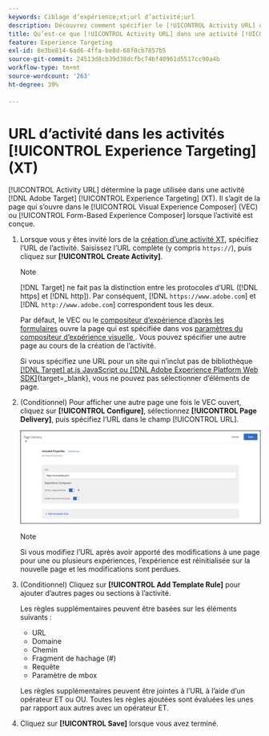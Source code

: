 ```yaml
---
keywords: Ciblage d’expérience;xt;url d’activité;url
description: Découvrez comment spécifier le [!UICONTROL Activity URL] qui détermine la page utilisée dans le test et qui s’ouvre lorsque l’activité [!UICONTROL Experience Targeting] est conçue à l’aide de [!DNL Adobe Target].
title: Qu’est-ce que [!UICONTROL Activity URL] dans une activité [!UICONTROL Experience Targeting] (XT) ?
feature: Experience Targeting
exl-id: 8e3be814-6ad6-4ffa-be8d-68f0cb7857b5
source-git-commit: 24513d8cb39d38dcfbc74bf40961d5517cc90a4b
workflow-type: tm+mt
source-wordcount: '263'
ht-degree: 39%

---
```


# URL d’activité dans les activités [!UICONTROL Experience Targeting] (XT)

[!UICONTROL Activity URL] détermine la page utilisée dans une activité [!DNL Adobe Target] [!UICONTROL Experience Targeting] (XT). Il s’agit de la page qui s’ouvre dans le [!UICONTROL Visual Experience Composer] (VEC) ou [!UICONTROL Form-Based Experience Composer] lorsque l’activité est conçue.

1. Lorsque vous y êtes invité lors de la [création d’une activité XT](/help/main/c-activities/t-experience-target/t-xt-create/xt-create.md), spécifiez l’URL de l’activité. Saisissez l’URL complète (y compris `https://`), puis cliquez sur **[!UICONTROL Create Activity]**.

   >[!NOTE]
   >
   >[!DNL Target] ne fait pas la distinction entre les protocoles d’URL ([!DNL https] et [!DNL http]). Par conséquent, [!DNL `https://www.adobe.com`] et [!DNL `http://www.adobe.com`] correspondent tous les deux.
   >
   >Par défaut, le VEC ou le [compositeur d’expérience d’après les formulaires](/help/main/c-experiences/form-experience-composer.md) ouvre la page qui est spécifiée dans vos [ paramètres du compositeur d’expérience visuelle ](/help/main/administrating-target/visual-experience-composer-set-up.md). Vous pouvez spécifier une autre page au cours de la création de l’activité.
   >
   >Si vous spécifiez une URL pour un site qui n’inclut pas de bibliothèque [[!DNL Target] at.js JavaScript ou [!DNL Adobe Experience Platform Web SDK]](https://experienceleague.adobe.com/docs/target-dev/developer/client-side/overview.html){target=_blank}, vous ne pouvez pas sélectionner d’éléments de page.

1. (Conditionnel) Pour afficher une autre page une fois le VEC ouvert, cliquez sur **[!UICONTROL Configure]**, sélectionnez **[!UICONTROL Page Delivery]**, puis spécifiez l’URL dans le champ [!UICONTROL URL].

   ![Boîte de dialogue Diffusion de page](/help/main/c-activities/t-experience-target/t-xt-create/assets/url-config-new.png)

   >[!NOTE]
   >
   >Si vous modifiez l’URL après avoir apporté des modifications à une page pour une ou plusieurs expériences, l’expérience est réinitialisée sur la nouvelle page et les modifications sont perdues.

1. (Conditionnel) Cliquez sur **[!UICONTROL Add Template Rule]** pour ajouter d’autres pages ou sections à l’activité.

   Les règles supplémentaires peuvent être basées sur les éléments suivants :

   * URL
   * Domaine
   * Chemin
   * Fragment de hachage (#)
   * Requête
   * Paramètre de mbox

   Les règles supplémentaires peuvent être jointes à l’URL à l’aide d’un opérateur ET ou OU. Toutes les règles ajoutées sont évaluées les unes par rapport aux autres avec un opérateur ET.

1. Cliquez sur **[!UICONTROL Save]** lorsque vous avez terminé.
